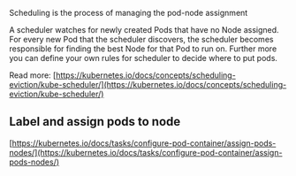 Scheduling is the process of managing the pod-node assignment

A scheduler watches for newly created Pods that have no Node assigned. For every new Pod that the scheduler discovers, the scheduler becomes responsible for finding the best Node for that Pod to run on. Further more you can define your own rules for scheduler to decide where to put pods.

Read more: [https://kubernetes.io/docs/concepts/scheduling-eviction/kube-scheduler/](https://kubernetes.io/docs/concepts/scheduling-eviction/kube-scheduler/)

## Label and assign pods to node

[https://kubernetes.io/docs/tasks/configure-pod-container/assign-pods-nodes/](https://kubernetes.io/docs/tasks/configure-pod-container/assign-pods-nodes/)
